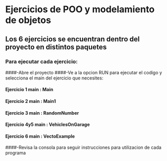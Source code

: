 # Ejercicios de POO y modelamiento de objetos
## Los 6 ejercicios se encuentran dentro del proyecto en distintos paquetes
### Para ejecutar cada ejercicio:
####-Abre el proyecto
####-Ve a la opcion RUN para ejecutar el codigo y selecciona el main del ejercicio que necesites:
 ####           Ejercicio 1 main : Main
  ####          Ejercicio 2 main : Main1
  ####          Ejercicio 3 main : RandomNumber
  ####          Ejercicio 4y5 main : VehiclesOnGarage
 ####           Ejercicio 6 main : VectoExample
####-Revisa la consola para seguir instrucciones para utilizacion de cada programa


